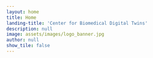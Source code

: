 ```yaml
---
layout: home
title: Home
landing-title: 'Center for Biomedical Digital Twins'
description: null
image: assets/images/logo_banner.jpg
author: null
show_tile: false
---
```

